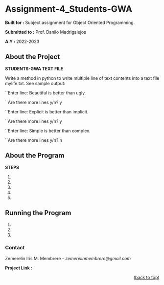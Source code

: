 # Assignment-4_Students-GWA

**Built for :** Subject assignment for Object Oriented Programming.

  **Submitted to :** Prof. Danilo Madrigalejos 
  
  **A.Y :** 2022-2023

## About the Project
**STUDENTS-GWA TEXT FILE**

Write a method in python to write multiple line of text contents into a text file mylife.txt. See sample output:

``Enter line: Beautiful is better than ugly.

 ``Are there more lines y/n? y

 ``Enter line: Explicit is better than implicit.

 ``Are there more lines y/n? y

 ``Enter line: Simple is better than complex.

 ``Are there more lines y/n? n

## About the Program
**STEPS**

1. 

2. 

3. 

4. 

5. 

## Running the Program

1. 

2. 

3. 

### Contact
Zemerelin Iris M. Membrere - _zemerelinmembrere@gmail.com_

**Project Link :** 

<p align="right">(<a href="#readme-top">back to top</a>)</p>
